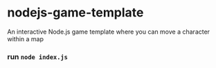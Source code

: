 # nodejs-game-template
An interactive Node.js game template where you can move a character within a map

### run `node index.js`